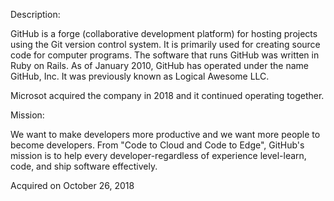 Description:

GitHub is a forge (collaborative development platform) for hosting projects using the Git version control system. It is primarily used for creating source code for computer programs. The software that runs GitHub was written in Ruby on Rails. As of January 2010, GitHub has operated under the name GitHub, Inc. It was previously known as Logical Awesome LLC.

Microsot acquired the company in 2018 and it continued operating together.

Mission:

We want to make developers more productive and we want more people to become developers. From "Code to Cloud and Code to Edge", GitHub's mission is to help every developer-regardless of experience level-learn, code, and ship software effectively.

Acquired on October 26, 2018